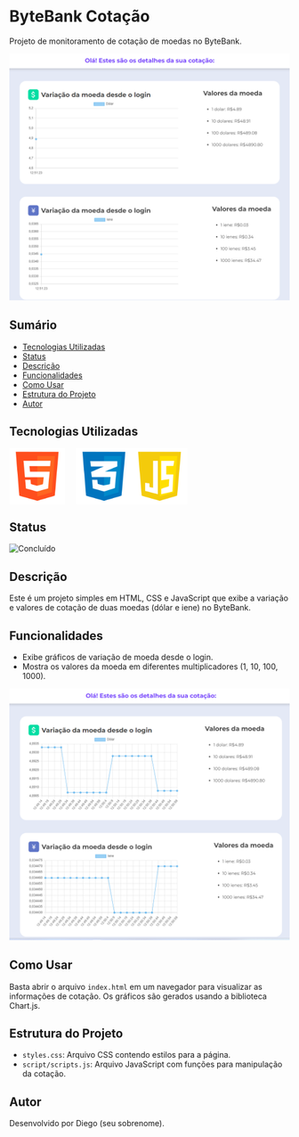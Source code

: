 # ByteBank Cotação

Projeto de monitoramento de cotação de moedas no ByteBank.

<div align="center">
  <img src="img/proj1.png" alt="Imagem do Projeto" width="700">
</div>

## Sumário

- [Tecnologias Utilizadas](#tecnologias-utilizadas)
- [Status](#status)
- [Descrição](#descrição)
- [Funcionalidades](#funcionalidades)
- [Como Usar](#como-usar)
- [Estrutura do Projeto](#estrutura-do-projeto)
- [Autor](#autor)

## Tecnologias Utilizadas

<div style="display: flex; flex-direction: row;">
  <div style="margin-right: 20px; display: flex; justify-content: flex-start;">
    <img src="img/html.png" alt="Logo HTML" width="100"/>
  </div>
  <div style="display: flex; justify-content: flex-center;">
    <img src="img/css.png" alt="Logo CSS" width="100"/>
  </div>
  <div style="display: flex; justify-content: flex-end;">
    <img src="img/js.png" alt="Logo CSS" width="100"/>
  </div>
</div>

## Status

<!-- ![Em Desenvolvimento](http://img.shields.io/static/v1?label=STATUS&message=EM%20DESENVOLVIMENTO&color=RED&style=for-the-badge) -->

![Concluído](http://img.shields.io/static/v1?label=STATUS&message=CONCLUIDO&color=GREEN&style=for-the-badge)

## Descrição

Este é um projeto simples em HTML, CSS e JavaScript que exibe a variação e valores de cotação de duas moedas (dólar e iene) no ByteBank.

## Funcionalidades

- Exibe gráficos de variação de moeda desde o login.
- Mostra os valores da moeda em diferentes multiplicadores (1, 10, 100, 1000).

<div align="center">
  <img src="img/proj2.png" alt="Imagem do Projeto" width="700">
</div>

## Como Usar

Basta abrir o arquivo `index.html` em um navegador para visualizar as informações de cotação. Os gráficos são gerados usando a biblioteca Chart.js.

## Estrutura do Projeto

- `styles.css`: Arquivo CSS contendo estilos para a página.
- `script/scripts.js`: Arquivo JavaScript com funções para manipulação da cotação.

## Autor

Desenvolvido por Diego (seu sobrenome).
